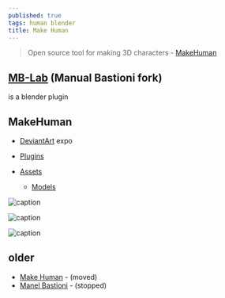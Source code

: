 ```yaml
---
published: true
tags: human blender
title: Make Human
---
```

> Open source tool for making 3D characters - [MakeHuman](http://www.makehumancommunity.org/)

## [MB-Lab](https://mblab.dev/about/) (Manual Bastioni fork)
 is a blender plugin

## MakeHuman
- [DeviantArt](https://www.deviantart.com/makehuman-art-expo/gallery/) expo

- [Plugins](http://www.makehumancommunity.org/content/plugins.html)
- [Assets](http://www.makehumancommunity.org/content/user_contributed_assets.html)
	- [Models](http://www.makehumancommunity.org/models.html)

![caption](https://mblab.dev/wp-content/uploads/2019/12/facial_rig_01_sm.png)

![caption](http://www.makehumancommunity.org/sites/default/files/styles/large/public/field/image/splash.png?itok=TNQ_qqxK)

![caption](https://3.bp.blogspot.com/-P6UXt5Ga0qY/Wf18PL0l6EI/AAAAAAAAGZI/EzAJzkM9tScDZN8lwjboplevZl_3KycugCLcBGAs/s1600/Introduction%2Bto%2BManuelbastioniLAB%2B1.6.0%2B00.png)

## older
- [Make Human](http://www.makehuman.org/) - (moved)
- [Manel Bastioni](http://www.manuelbastioni.com/) - (stopped)
